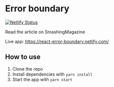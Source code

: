 # Error boundary

[![Netlify Status](https://api.netlify.com/api/v1/badges/a61537c3-2658-4089-ae23-059c5364ab09/deploy-status)](https://app.netlify.com/sites/react-error-boundary/deploys)

Read the article on SmashingMagazine

Live app: <https://react-error-boundary.netlify.com/>

## How to use

1. Clone the repo
1. Install dependencies with `yarn install`
1. Start the app with `yarn start`
